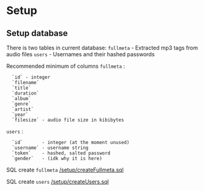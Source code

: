 # Setup
## Setup database

There is two tables in current database:
  `fullmeta` - Extracted mp3 tags from audio files
  `users` - Usernames and their hashed passwords

Recommended minimum of columns
`fullmeta` : 
```
  `id` - integer
  `filename`
  `title`
  `duration`
  `album`
  `genre`
  `artist`
  `year`
  `filesize` - audio file size in kibibytes
```
  `users` : 
```
  `id`       - integer (at the moment unused)
  `username` - username string
  `token`    - hashed, salted password
  `gender`   - (idk why it is here)
```


SQL create `fullmeta`
[/setup/createFullmeta.sql](/setup/createFullmeta.sql)

SQL create `users`
[/setup/createUsers.sql](/setup/createUsers.sql)